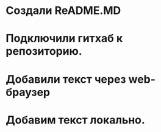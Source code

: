 ﻿# Создали ReADME.MD
# Подключили гитхаб к репозиторию.
# Добавили текст через web-браузер
# Добавим текст локально.